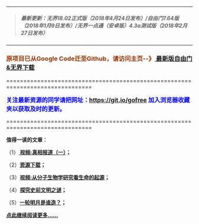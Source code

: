 ***
>##### 最新更新：无界18.02正式版（2018年4月24日发布）/自由门7.64版（2018年1月9日发布）/无界一点通（安卓版）4.3a测试版（2018年2月27日发布）
***

<h3><font color="#993300"> 原项目已从Google Code迁至Github，请访问主页--》<a href="https://github.com/sglfree/freesky/wiki/%E8%87%AA%E7%94%B1%E9%97%A8%E6%9C%80%E6%96%B0%E7%89%88%E4%B8%8B%E8%BD%BD-%E6%97%A0%E7%95%8C%E6%B5%8F%E8%A7%88%E6%9C%80%E6%96%B0%E6%AD%A3%E5%BC%8F%E7%89%88%E4%B8%8B%E8%BD%BD-%E7%BF%BB%E5%A2%99%E8%BD%AF%E4%BB%B6%E4%B8%8B%E8%BD%BD" target="_blank"> 最新版自由门&无界下载</a></font></h3>
<p>===============================================================================</p>
<font color="blue" size="3"><strong>关注最新资源的同学请把网址：<font color="#993300"><a href="https://git.io/gofree" target="_blank">https://git.io/gofree</a> </font>加入浏览器收藏夹以获取及时的更新。</strong></font>
<p>===============================================================================</p>
<p><strong>值得一读的文章</strong>：</p>
<p>（1）<strong><a href="https://d14dypx7c2mmdx.cloudfront.net/go/truth" target="_blank"> 视频:真相报道（一）</a>；</strong></p>
<p>（2）<strong><a href="https://d14dypx7c2mmdx.cloudfront.net/res-download/" target="_blank">资源下载</a>；</strong></p>
<p>（3）<strong><a href="https://d14dypx7c2mmdx.cloudfront.net/go/biology" target="_blank">视频:从分子生物学研究看生命的起源</a>；</strong></p>
<p>（4）<strong><a href="https://d14dypx7c2mmdx.cloudfront.net/go/discovery" target="_blank">探究史前文明之谜</a>；</strong></p>
<p>（5）<strong><a href="https://d14dypx7c2mmdx.cloudfront.net/go/moon" target="_blank">一轮明月是谁造？</a>；</strong></p>
<p><strong><a href="https://d14dypx7c2mmdx.cloudfront.net/" target="_blank">点此继续阅读更多……</a></strong></p>

